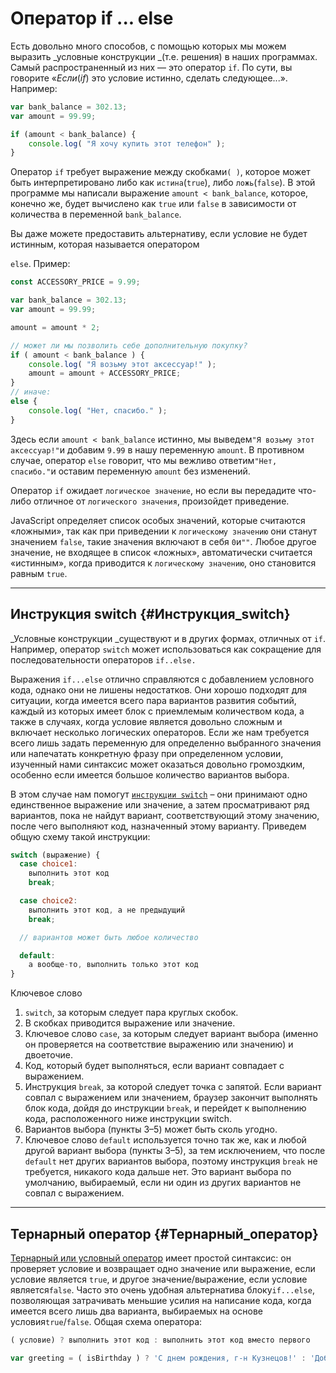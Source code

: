 # Оператор if ... else

Есть довольно много способов, с помощью которых мы можем выразить _условные конструкции _\(т.е. решения\) в наших программах. Самый распространенный из них — это оператор `if`. По сути, вы говорите «_Если_\(_if_\) это условие истинно, сделать следующее...». Например:

```js
var bank_balance = 302.13;
var amount = 99.99;

if (amount < bank_balance) {
    console.log( "Я хочу купить этот телефон" );
}
```

Оператор `if` требует выражение между скобками`( )`, которое может быть интерпретировано либо как `истина`\(`true`\), либо `ложь`\(`false`\). В этой программе мы написали выражение `amount < bank_balance`, которое, конечно же, будет вычислено как `true` или `false` в зависимости от количества в переменной `bank_balance`.

Вы даже можете предоставить альтернативу, если условие не будет истинным, которая называется оператором

`else`. Пример:

```js
const ACCESSORY_PRICE = 9.99;

var bank_balance = 302.13;
var amount = 99.99;

amount = amount * 2;

// может ли мы позволить себе дополнительную покупку?
if ( amount < bank_balance ) {
    console.log( "Я возьму этот аксессуар!" );
    amount = amount + ACCESSORY_PRICE;
}
// иначе:
else {
    console.log( "Нет, спасибо." );
}
```

Здесь если `amount < bank_balance` истинно, мы выведем`"Я возьму этот аксессуар!"`и добавим `9.99` в нашу переменную `amount`. В противном случае, оператор `else` говорит, что мы вежливо ответим`"Нет, спасибо."`и оставим переменную `amount` без изменений.

Оператор `if` ожидает `логическое значение`, но если вы передадите что-либо отличное от `логического значения`, произойдет приведение.

JavaScript определяет список особых значений, которые считаются «ложными», так как при приведении к `логическому значению` они станут значением `false`, такие значения включают в себя `0`и`""`. Любое другое значение, не входящее в список «ложных», автоматически считается «истинным», когда приводится к `логическому значению`, оно становится равным `true`.

---

## Инструкция switch {#Инструкция_switch}

_Условные конструкции _существуют и в других формах, отличных от `if`. Например, оператор `switch` может использоваться как сокращение для последовательности операторов `if..else.`

Выражения `if...else` отлично справляются с добавлением условного кода, однако они не лишены недостатков. Они хорошо подходят для ситуации, когда имеется всего пара вариантов развития событий, каждый из которых имеет блок с приемлемым количеством кода, а также в случаях, когда условие является довольно сложным и включает несколько логических операторов. Если же нам требуется всего лишь задать переменную для определенно выбранного значения или напечатать конкретную фразу при определенном условии, изученный нами синтаксис может оказаться довольно громоздким, особенно если имеется большое количество вариантов выбора.

В этом случае нам помогут [`инструкции switch`](https://developer.mozilla.org/en-US/docs/Web/JavaScript/Reference/Statements/switch) – они принимают одно единственное выражение или значение, а затем просматривают ряд вариантов, пока не найдут вариант, соответствующий этому значению, после чего выполняют код, назначенный этому варианту. Приведем общую схему такой инструкции:

```js
switch (выражение) {
  case choice1:
    выполнить этот код
    break;

  case choice2:
    выполнить этот код, а не предыдущий
    break;

  // вариантов может быть любое количество

  default:
    а вообще-то, выполнить только этот код
}
```

Ключевое слово

1. `switch`, за которым следует пара круглых скобок.
2. В скобках приводится выражение или значение.
3. Ключевое слово `case`, за которым следует вариант выбора \(именно он проверяется на соответствие выражению или значению\) и двоеточие.
4. Код, который будет выполняться, если вариант совпадает с выражением.
5. Инструкция `break`, за которой следует точка с запятой. Если вариант совпал с выражением или значением, браузер закончит выполнять блок кода, дойдя до инструкции `break`, и перейдет к выполнению кода, расположенного ниже инструкции switch.
6. Вариантов выбора \(пункты 3–5\) может быть сколь угодно.
7. Ключевое слово `default` используется точно так же, как и любой другой вариант выбора \(пункты 3–5\), за тем исключением, что после `default` нет других вариантов выбора, поэтому инструкция `break` не требуется, никакого кода дальше нет. Это вариант выбора по умолчанию, выбираемый, если ни один из других вариантов не совпал с выражением.

---

## Тернарный оператор {#Тернарный_оператор}

[Тернарный или условный оператор](https://developer.mozilla.org/en-US/docs/Web/JavaScript/Reference/Operators/Conditional_Operator) имеет простой синтаксис: он проверяет условие и возвращает одно значение или выражение, если условие является `true`, и другое значение/выражение, если условие является`false`. Часто это очень удобная альтернатива блоку`if...else`, позволяющая затрачивать меньшие усилия на написание кода, когда имеется всего лишь два варианта, выбираемых на основе условия`true`/`false`. Общая схема оператора:

```js
( условие) ? выполнить этот код : выполнить этот код вместо первого

var greeting = ( isBirthday ) ? 'С днем рождения, г-н Кузнецов!' : 'Доброе утро, г-н Кузнецов.';
```



